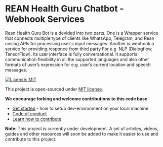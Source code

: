 # REAN Health Guru Chatbot - Webhook Services

Rean Health Guru Bot is a devided into two parts. One is a Wrapper service that connects multiple type of clients like WhatsApp, Telegram, and Rean unsing APIs for processing user's input messages. Another is webhook a service for providing responce from third party For e.g. NLP (Dialogflow, TensorFlow).  Its user interface is fully conversational. It supports communication flexibility in all the supported languages and also other formats of user’s expression for e.g. user’s current location and speech messages.

[![License: MIT](https://img.shields.io/badge/License-MIT-yellow.svg)](./LICENSE)

This project is open-sourced under [MIT license](./LICENSE).

__We encourage forking and welcome contributions to this code base.__

* [Get started](docs/get-started.md) - how to setup dev-environment on your local machine
* [Code of conduct](./CODE_OF_CONDUCT.md)
* [Learn how to contribute](./CONTRIBUTING.md)

**Note**: This project is currently under development. A set of articles, videos, guides and other resources will soon be added to make it easier to use and contribute to this project.

